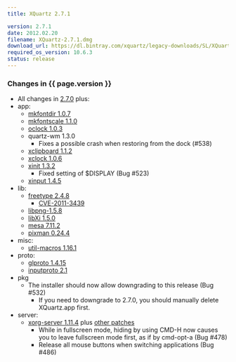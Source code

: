 ```yaml
---
title: XQuartz 2.7.1

version: 2.7.1
date: 2012.02.20
filename: XQuartz-2.7.1.dmg
download_url: https://dl.bintray.com/xquartz/legacy-downloads/SL/XQuartz-2.7.1.dmg
required_os_version: 10.6.3
status: release
---
```


### Changes in {{ page.version }} ###
  * All changes in [2.7.0](XQuartz-2.7.0.html) plus:
  * app:
    * [mkfontdir 1.0.7](https://lists.freedesktop.org/archives/xorg-announce/2012-February/001818.html)
    * [mkfontscale 1.1.0](https://lists.freedesktop.org/archives/xorg-announce/2012-February/001819.html)
    * [oclock 1.0.3](https://lists.freedesktop.org/archives/xorg-announce/2012-February/001820.html)
    * quartz-wm 1.3.0
      * Fixes a possible crash when restoring from the dock (#538)
    * [xclipboard 1.1.2](https://lists.freedesktop.org/archives/xorg-announce/2012-February/001821.html)
    * [xclock 1.0.6](https://lists.freedesktop.org/archives/xorg-announce/2012-February/001822.html)
    * [xinit 1.3.2](https://lists.freedesktop.org/archives/xorg-announce/2012-January/001804.html)
      * Fixed setting of $DISPLAY (Bug #523)
    * [xinput 1.4.5](https://lists.freedesktop.org/archives/xorg-announce/2011-December/001779.html)
  * lib:
    * [freetype 2.4.8](http://sourceforge.net/projects/freetype/files/freetype2/2.4.8/README/view)
      * [CVE-2011-3439](http://cve.mitre.org/cgi-bin/cvename.cgi?name=CVE-2011-3439)
    * [libpng-1.5.8](http://sourceforge.net/mailarchive/message.php?msg_id=28773552)
    * [libXi 1.5.0](https://lists.freedesktop.org/archives/xorg-announce/2011-December/001776.html)
    * [mesa 7.11.2](http://www.mesa3d.org/relnotes-7.11.2.html)
    * [pixman 0.24.4](https://lists.freedesktop.org/archives/xorg-announce/2012-February/001809.html)
  * misc:
    * [util-macros 1.16.1](https://lists.freedesktop.org/archives/xorg-announce/2011-December/001767.html)
  * proto:
    * [glproto 1.4.15](https://lists.freedesktop.org/archives/xorg-announce/2012-January/001801.html)
    * [inputproto 2.1](https://lists.freedesktop.org/archives/xorg-announce/2011-December/001772.html)
  * pkg
    * The installer should now allow downgrading to this release (Bug #532)
      * If you need to downgrade to 2.7.0, you should manually delete XQuartz.app first.
  * server:
    * [xorg-server 1.11.4](https://lists.freedesktop.org/archives/xorg/2012-January/054045.html) plus [other patches](https://github.com/XQuartz/xorg-server/commits/XQuartz-2.7.1)
      * While in fullscreen mode, hiding by using CMD-H now causes you to leave fullscreen mode first, as if by cmd-opt-a (Bug #478)
      * Release all mouse buttons when switching applications (Bug #486)
